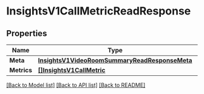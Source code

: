# InsightsV1CallMetricReadResponse

## Properties

Name | Type | Description | Notes
------------ | ------------- | ------------- | -------------
**Meta** | [**InsightsV1VideoRoomSummaryReadResponseMeta**](insights_v1_video_room_summaryReadResponse_meta.md) |  | [optional] 
**Metrics** | [**[]InsightsV1CallMetric**](insights.v1.call.metric.md) |  | [optional] 

[[Back to Model list]](../README.md#documentation-for-models) [[Back to API list]](../README.md#documentation-for-api-endpoints) [[Back to README]](../README.md)


